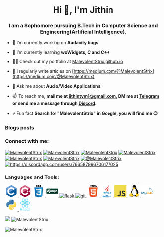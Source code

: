 <h1 align="center">Hi 👋, I'm Jithin</h1>
<h3 align="center">I am a Sophomore pursuing B.Tech in Computer Science and Engineering(Artificial Intelligence).</h3>

- 🔭 I’m currently working on **Audacity bugs**

- 🌱 I’m currently learning **wxWidgets, C and C++**

- 👨‍💻 Check out my portfolio at [MalevolentStrix.github.io](https://MalevolentStrix.github.io/)

- 📝 I regularly write articles on [https://medium.com/@MalevolentStrix](https://medium.com/@MalevolentStrix)

- 💬 Ask me about **Audio/Video Applications**

- 📫 To reach me, **mail me at [jithintvm1@gmail.com](mailto:jithintvm1@gmail.com), DM me at [Telegram](http://t.me/MalevolentStrix) or send me a message through [Discord](https://discord.com/users/766587996706177025).**

- ⚡ Fun fact **Search for "MalevolentStrix" in Google, you will find me 😉**

### Blogs posts
<!-- BLOG-POST-LIST:START -->
<!-- BLOG-POST-LIST:END -->

<h3 align="left">Connect with me:</h3>
<p align="left">
<a href="https://dev.to/MalevolentStrix" target="blank"><img align="center" src="https://cdn.jsdelivr.net/npm/simple-icons@3.0.1/icons/dev-dot-to.svg" alt="MalevolentStrix" height="30" width="40" /></a>
<a href="https://twitter.com/MalevolentStrix" target="blank"><img align="center" src="https://cdn.jsdelivr.net/npm/simple-icons@3.0.1/icons/twitter.svg" alt="MalevolentStrix" height="30" width="40" /></a>
<a href="https://linkedin.com/in/MalevolentStrix" target="blank"><img align="center" src="https://cdn.jsdelivr.net/npm/simple-icons@3.0.1/icons/linkedin.svg" alt="MalevolentStrix" height="30" width="40" /></a>
<a href="https://stackoverflow.com/users/MalevolentStrix" target="blank"><img align="center" src="https://cdn.jsdelivr.net/npm/simple-icons@3.0.1/icons/stackoverflow.svg" alt="MalevolentStrix" height="30" width="40" /></a>
<a href="https://fb.com/MalevolentStrix" target="blank"><img align="center" src="https://cdn.jsdelivr.net/npm/simple-icons@3.0.1/icons/facebook.svg" alt="MalevolentStrix" height="30" width="40" /></a>
<a href="https://instagram.com/_jithin._.john_" target="blank"><img align="center" src="https://cdn.jsdelivr.net/npm/simple-icons@3.0.1/icons/instagram.svg" alt="MalevolentStrix" height="30" width="40" /></a>
<a href="https://medium.com/@MalevolentStrix" target="blank"><img align="center" src="https://cdn.jsdelivr.net/npm/simple-icons@3.0.1/icons/medium.svg" alt="@MalevolentStrix" height="30" width="40" /></a>
<a href="https://discord.gg/https://discordapp.com/users/766587996706177025" target="blank"><img align="center" src="https://cdn.jsdelivr.net/npm/simple-icons@3.0.1/icons/discord.svg" alt="https://discordapp.com/users/766587996706177025" height="30" width="40" /></a>
</p>

<h3 align="left">Languages and Tools:</h3>
<p align="left"> <a href="https://www.cprogramming.com/" target="_blank"> <img src="https://raw.githubusercontent.com/devicons/devicon/master/icons/c/c-original.svg" alt="c" width="40" height="40"/> </a> <a href="https://www.w3schools.com/cpp/" target="_blank"> <img src="https://raw.githubusercontent.com/devicons/devicon/master/icons/cplusplus/cplusplus-original.svg" alt="cplusplus" width="40" height="40"/> </a> <a href="https://www.w3schools.com/css/" target="_blank"> <img src="https://raw.githubusercontent.com/devicons/devicon/master/icons/css3/css3-original-wordmark.svg" alt="css3" width="40" height="40"/> </a> <a href="https://www.djangoproject.com/" target="_blank"> <img src="https://raw.githubusercontent.com/devicons/devicon/master/icons/django/django-original.svg" alt="django" width="40" height="40"/> </a> <a href="https://flask.palletsprojects.com/" target="_blank"> <img src="https://www.vectorlogo.zone/logos/pocoo_flask/pocoo_flask-icon.svg" alt="flask" width="40" height="40"/> </a> <a href="https://git-scm.com/" target="_blank"> <img src="https://www.vectorlogo.zone/logos/git-scm/git-scm-icon.svg" alt="git" width="40" height="40"/> </a> <a href="https://www.w3.org/html/" target="_blank"> <img src="https://raw.githubusercontent.com/devicons/devicon/master/icons/html5/html5-original-wordmark.svg" alt="html5" width="40" height="40"/> </a> <a href="https://www.java.com" target="_blank"> <img src="https://raw.githubusercontent.com/devicons/devicon/master/icons/java/java-original.svg" alt="java" width="40" height="40"/> </a> <a href="https://developer.mozilla.org/en-US/docs/Web/JavaScript" target="_blank"> <img src="https://raw.githubusercontent.com/devicons/devicon/master/icons/javascript/javascript-original.svg" alt="javascript" width="40" height="40"/> </a> <a href="https://www.linux.org/" target="_blank"> <img src="https://raw.githubusercontent.com/devicons/devicon/master/icons/linux/linux-original.svg" alt="linux" width="40" height="40"/> </a> <a href="https://www.mysql.com/" target="_blank"> <img src="https://raw.githubusercontent.com/devicons/devicon/master/icons/mysql/mysql-original-wordmark.svg" alt="mysql" width="40" height="40"/> </a> <a href="https://www.python.org" target="_blank"> <img src="https://raw.githubusercontent.com/devicons/devicon/master/icons/python/python-original.svg" alt="python" width="40" height="40"/> </a> <a href="https://reactjs.org/" target="_blank"> <img src="https://raw.githubusercontent.com/devicons/devicon/master/icons/react/react-original-wordmark.svg" alt="react" width="40" height="40"/> </a> </p>

<img align="left" src="https://github-readme-stats.vercel.app/api/top-langs/?username=MalevolentStrix&layout=compact&langs_count=10&&hide=python&exclude_repo = automate-the-boring-stuff-with-python,graphQL-API, poll_app, djangogirls, crack-a-laugh&theme=chartreuse-dark" />


<p>&nbsp;<img align="center" height="220" width = "400" src="https://github-readme-stats.vercel.app/api?username=MalevolentStrix&show_icons=true&theme=dracula&title_color=45ff38&text_color=ffffff&locale=en" alt="MalevolentStrix" /></p>

<p><img align="center" height="200" width = "800" src="https://github-readme-streak-stats.herokuapp.com/?user=MalevolentStrix&" alt="MalevolentStrix" /></p>
